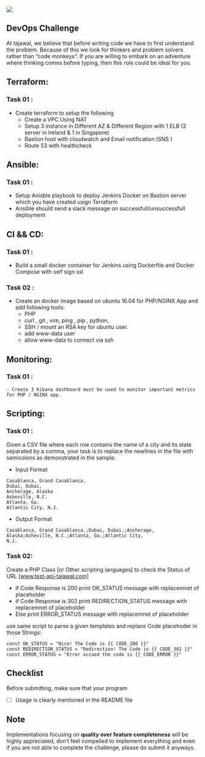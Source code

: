 ![](http://i.imgur.com/XFAzEuc.png)

## DevOps Challenge
At tajawal, we believe that before writing code we have to first understand the problem. Because of this
we look for thinkers and problem solvers rather than “code monkeys”. If you are willing to
embark on an adventure where thinking comes before typing, then this role could be ideal for
you.

## Terraform:
### Task 01 :
 - Create terraform to setup the following
    - Create a VPC Using NAT 
    - Setup 3 instance in Different AZ & DIfferent Region with 1 ELB (2 server in Ireland & 1 in Singapore)
    - Bastion host with cloudwatch and Email notification (SNS )
    - Route 53 with healthcheck 
    
## Ansible: 
### Task 01 :
 - Setup Anisble playbook to deploy Jenkins Docker on Bastion server which you have created usign Terraform
 - Ansible should send a slack message on successfull/unsuccessfull deployment 
 
## CI && CD:
### Task 01 :
 - Build a small docker container for Jenkins using Dockerfile and Docker Compose with self sign ssl 
 
### Task 02 : 
 - Create an docker image based on ubuntu 16.04 for PHP/NGINX App and add following tools: 
    - PHP 
    - curl , git , vim, ping , pip , python,  
    - SSH / mount an RSA key for ubuntu user. 
    - add www-data user
    - allow www-data to connect via ssh
    
## Monitoring: 
### Task 01 : 
    - Create 3 Kibana dashboard must be used to monitor important metrics for PHP / NGINX app.
    
## Scripting: 
### Task 01 : 
Given a CSV file where each row contains the name of a city and its state separated by a
comma, your task is to replace the newlines in the file with semicolons as demonstrated in the
sample.

- Input Format
```
Casablanca, Grand Casablanca.
Dubai, Dubai.
Anchorage, Alaska
Asheville, N.C.
Atlanta, Ga.
Atlantic City, N.J.
```

- Output Format

```
Casablanca, Grand Casablanca.;Dubai, Dubai.;Anchorage, Alaska;Asheville, N.C.;Atlanta, Ga.;Atlantic City,
N.J.
```


### Task 02: 

Create a PHP Class [or Other scripting languages] to check the Status of URL [www.test-api-tajawal.com]

- if Code Response is 200 
print OK_STATUS message with replacemnet of placeholder
- if Code Response is 302
print REDIRECTION_STATUS message with replacemnet of placeholder
- Else
print ERROR_STATUS message with replacemnet of placeholder 

use same script to parse a given templates and replace Code placehoder in those Strings: 
```
const OK_STATUS = "Nice! The Code is {{ CODE_200 }}"
const REDIRECTION_STATUS = "Redirection! The Code is {{ CODE_302 }}"
const ERROR_STATUS = "Error occued the code is {{ CODE_ERROR }}"
```
## Checklist

Before submitting, make sure that your program

- [ ] Usage is clearly mentioned in the README file

## Note

Implementations focusing on **quality over feature completeness** will be highly appreciated,  don’t feel compelled to implement everything and even if you are not able to complete the challenge, please do submit it anyways.
